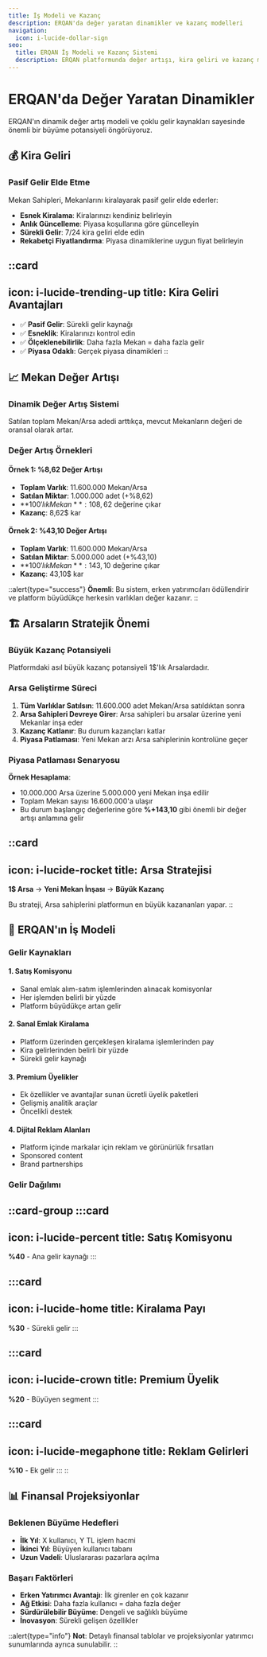 ```yaml
---
title: İş Modeli ve Kazanç
description: ERQAN'da değer yaratan dinamikler ve kazanç modelleri
navigation:
  icon: i-lucide-dollar-sign
seo:
  title: ERQAN İş Modeli ve Kazanç Sistemi
  description: ERQAN platformunda değer artışı, kira geliri ve kazanç modelleri
---
```


# ERQAN'da Değer Yaratan Dinamikler

ERQAN'ın dinamik değer artış modeli ve çoklu gelir kaynakları sayesinde önemli bir büyüme potansiyeli öngörüyoruz.

## 💰 Kira Geliri

### Pasif Gelir Elde Etme
Mekan Sahipleri, Mekanlarını kiralayarak pasif gelir elde ederler:

- **Esnek Kiralama**: Kiralarınızı kendiniz belirleyin
- **Anlık Güncelleme**: Piyasa koşullarına göre güncelleyin
- **Sürekli Gelir**: 7/24 kira geliri elde edin
- **Rekabetçi Fiyatlandırma**: Piyasa dinamiklerine uygun fiyat belirleyin

::card
---
icon: i-lucide-trending-up
title: Kira Geliri Avantajları
---
- ✅ **Pasif Gelir**: Sürekli gelir kaynağı
- ✅ **Esneklik**: Kiralarınızı kontrol edin
- ✅ **Ölçeklenebilirlik**: Daha fazla Mekan = daha fazla gelir
- ✅ **Piyasa Odaklı**: Gerçek piyasa dinamikleri
::

## 📈 Mekan Değer Artışı

### Dinamik Değer Artış Sistemi
Satılan toplam Mekan/Arsa adedi arttıkça, mevcut Mekanların değeri de oransal olarak artar.

### Değer Artış Örnekleri

#### Örnek 1: %8,62 Değer Artışı
- **Toplam Varlık**: 11.600.000 Mekan/Arsa
- **Satılan Miktar**: 1.000.000 adet (+%8,62)
- **100$'lık Mekan**: 108,62$ değerine çıkar
- **Kazanç**: 8,62$ kar

#### Örnek 2: %43,10 Değer Artışı
- **Toplam Varlık**: 11.600.000 Mekan/Arsa
- **Satılan Miktar**: 5.000.000 adet (+%43,10)
- **100$'lık Mekan**: 143,10$ değerine çıkar
- **Kazanç**: 43,10$ kar

::alert{type="success"}
**Önemli**: Bu sistem, erken yatırımcıları ödüllendirir ve platform büyüdükçe herkesin varlıkları değer kazanır.
::

## 🏗️ Arsaların Stratejik Önemi

### Büyük Kazanç Potansiyeli
Platformdaki asıl büyük kazanç potansiyeli 1$'lık Arsalardadır.

### Arsa Geliştirme Süreci
1. **Tüm Varlıklar Satılsın**: 11.600.000 adet Mekan/Arsa satıldıktan sonra
2. **Arsa Sahipleri Devreye Girer**: Arsa sahipleri bu arsalar üzerine yeni Mekanlar inşa eder
3. **Kazanç Katlanır**: Bu durum kazançları katlar
4. **Piyasa Patlaması**: Yeni Mekan arzı Arsa sahiplerinin kontrolüne geçer

### Piyasa Patlaması Senaryosu
**Örnek Hesaplama**:
- 10.000.000 Arsa üzerine 5.000.000 yeni Mekan inşa edilir
- Toplam Mekan sayısı 16.600.000'a ulaşır
- Bu durum başlangıç değerlerine göre **%+143,10** gibi önemli bir değer artışı anlamına gelir

::card
---
icon: i-lucide-rocket
title: Arsa Stratejisi
---
**1$ Arsa** → **Yeni Mekan İnşası** → **Büyük Kazanç**

Bu strateji, Arsa sahiplerini platformun en büyük kazananları yapar.
::

## 💼 ERQAN'ın İş Modeli

### Gelir Kaynakları

#### 1. Satış Komisyonu
- Sanal emlak alım-satım işlemlerinden alınacak komisyonlar
- Her işlemden belirli bir yüzde
- Platform büyüdükçe artan gelir

#### 2. Sanal Emlak Kiralama
- Platform üzerinden gerçekleşen kiralama işlemlerinden pay
- Kira gelirlerinden belirli bir yüzde
- Sürekli gelir kaynağı

#### 3. Premium Üyelikler
- Ek özellikler ve avantajlar sunan ücretli üyelik paketleri
- Gelişmiş analitik araçlar
- Öncelikli destek

#### 4. Dijital Reklam Alanları
- Platform içinde markalar için reklam ve görünürlük fırsatları
- Sponsored content
- Brand partnerships

### Gelir Dağılımı
::card-group
  :::card
  ---
  icon: i-lucide-percent
  title: Satış Komisyonu
  ---
  **%40** - Ana gelir kaynağı
  :::

  :::card
  ---
  icon: i-lucide-home
  title: Kiralama Payı
  ---
  **%30** - Sürekli gelir
  :::

  :::card
  ---
  icon: i-lucide-crown
  title: Premium Üyelik
  ---
  **%20** - Büyüyen segment
  :::

  :::card
  ---
  icon: i-lucide-megaphone
  title: Reklam Gelirleri
  ---
  **%10** - Ek gelir
  :::
::

## 📊 Finansal Projeksiyonlar

### Beklenen Büyüme Hedefleri
- **İlk Yıl**: X kullanıcı, Y TL işlem hacmi
- **İkinci Yıl**: Büyüyen kullanıcı tabanı
- **Uzun Vadeli**: Uluslararası pazarlara açılma

### Başarı Faktörleri
- **Erken Yatırımcı Avantajı**: İlk girenler en çok kazanır
- **Ağ Etkisi**: Daha fazla kullanıcı = daha fazla değer
- **Sürdürülebilir Büyüme**: Dengeli ve sağlıklı büyüme
- **İnovasyon**: Sürekli gelişen özellikler

::alert{type="info"}
**Not**: Detaylı finansal tablolar ve projeksiyonlar yatırımcı sunumlarında ayrıca sunulabilir.
::
